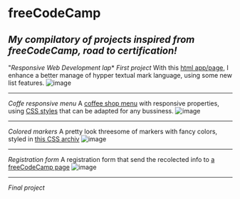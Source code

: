 # freeCodeCamp
*My compilatory of projects inspired from freeCodeCamp, road to certification!*
-------------------------------------------------------------------------------
"_Responsive Web Development lap_*
_First project_
With this [html app/page](https://github.com/DNosheZ/freeCodeCamp/blob/main/CatPhotoApp.html), I enhance a better manage of hypper textual mark language, using some new list features.
![image](https://github.com/DNosheZ/freeCodeCamp/assets/129427891/6f64ce96-a98a-4ee8-b30a-433f69dcc795)

*******************************************************************************
_Coffe responsive menu_
A [coffee shop menu](https://github.com/DNosheZ/freeCodeCamp/blob/main/coffeeShop.html) with responsive properties, using [CSS styles](https://github.com/DNosheZ/freeCodeCamp/blob/main/coffeeStyles.css) that can be adapted for any bussiness.
![image](https://github.com/DNosheZ/freeCodeCamp/assets/129427891/86c5bc4b-eb27-4c4d-a4e4-3b05e9385d96)

*******************************************************************************
_Colored markers_
A pretty look threesome of markers with fancy colors, styled in [this CSS archiv](https://github.com/DNosheZ/freeCodeCamp/blob/main/StylesforColorMarkers.css)
![image](https://github.com/DNosheZ/freeCodeCamp/assets/129427891/1a7ffba7-a78d-431b-9f16-509fc94417e4)


*******************************************************************************
_Registration form_
A registration form that send the recolected info to [a freeCodeCamp page](https://register-demo.freecodecamp.org)
![image](https://github.com/DNosheZ/freeCodeCamp/assets/129427891/1a92420b-d9f9-4a66-b8b0-5d8e9500318b)

*******************************************************************************
_Final project_


